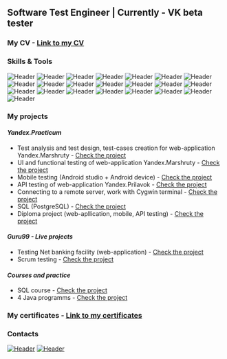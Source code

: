 ## Software Test Engineer | Currently - VK beta tester   
### My CV - [Link to my CV](https://github.com/aglebkina/My-CV/blob/8dd42082614b0dfda3226a4bfb7709a1de9caca0/Glebkina%20A%20CV.pdf)  
### Skills & Tools  

![Header](https://img.shields.io/badge/DevTools-090909?style=for-the-badge&logo=googlechrome&logoColor=2674f2)
![Header](https://img.shields.io/badge/CharlesProxy-090909?style=for-the-badge&logo=charlesproxy&logoColor=8cc4d7)
![Header](https://img.shields.io/badge/AndroidStudio-090909?style=for-the-badge&logo=androidstudio&logoColor=3ad07d)
![Header](https://img.shields.io/badge/git-black?logo=git&logoColor=white&style=for-the-badge)
![Header](https://img.shields.io/badge/Github-090909?style=for-the-badge&logo=github&logoColor=8cc4d7)
![Header](https://img.shields.io/badge/SQL-090909?style=for-the-badge&logo=mysql&logoColor=00618a)
![Header](https://img.shields.io/badge/Postman-090909?style=for-the-badge&logo=postman&logoColor=f76935)
![Header](https://img.shields.io/badge/Swagger-090909?style=for-the-badge&logo=swagger&logoColor=7ede2b)
![Header](https://img.shields.io/badge/apidoc-black?logo=apidoc&logoColor=white&style=for-the-badge)
![Header](https://img.shields.io/badge/REST%20API-black?logo=REST%20API&logoColor=white&style=for-the-badge)
![Header](https://img.shields.io/badge/SOAP%20API-black?logo=SOAP%20API&logoColor=white&style=for-the-badge)
![Header](https://img.shields.io/badge/Figma-090909?style=for-the-badge&logo=figma&logoColor=7d5fa6)
![Header](https://img.shields.io/badge/draw.io-black?logo=draw.io&logoColor=white&style=for-the-badge)
![Header](https://img.shields.io/badge/miro-black?logo=miro&logoColor=white&style=for-the-badge)
![Header](https://img.shields.io/badge/Youtrack-black?logo=Youtrack&logoColor=white&style=for-the-badge)
![Header](https://img.shields.io/badge/JSON-black?logo=JSON&logoColor=white&style=for-the-badge)
![Header](https://img.shields.io/badge/xml-black?logo=xml&logoColor=white&style=for-the-badge)
![Header](https://img.shields.io/badge/java-black?logo=java&logoColor=white&style=for-the-badge)
![Header](https://img.shields.io/badge/visual%20studio%20code-black?logo=visual%20studio%20code&logoColor=white&style=for-the-badge)
![Header](https://img.shields.io/badge/jira-black?logo=jira&logoColor=white&style=for-the-badge)
![Header](https://img.shields.io/badge/cygwin-black?logo=cygwin&logoColor=white&style=for-the-badge)
![Header](https://img.shields.io/badge/PostgreSQL-black?logo=PostgreSQL&logoColor=white&style=for-the-badge)

### My projects  
#### *Yandex.Practicum*
* Test analysis and test design, test-cases creation for web-application Yandex.Marshruty - [Check the project](https://github.com/aglebkina/Project-1-Yandex.Marshruty)  
* UI and functional testing of web-application Yandex.Marshruty - [Check the project](https://github.com/aglebkina/Project-2-Yandex.Marshruty-v2)  
* Mobile testing (Android studio + Android device) - [Check the project](https://github.com/aglebkina/Project-3-Mobile-testing)  
* API testing of web-application Yandex.Prilavok - [Check the project](https://github.com/aglebkina/Project-4-API-testing-Yandex.Prilavok)  
* Connecting to a remote server, work with Cygwin terminal - [Check the project](https://github.com/aglebkina/Project-5-Cygwin-terminal)  
* SQL (PostgreSQL) - [Check the project](https://github.com/aglebkina/Project-5-Cygwin-terminal)
* Diploma project (web-apllication, mobile, API testing) - [Check the project](https://github.com/aglebkina/Diploma-project)

#### *Guru99 - Live projects*

* Testing Net banking facility (web-application) - [Check the project](https://github.com/aglebkina/Guru-Net-banking-facility)  
* Scrum testing - [Check the project](https://github.com/aglebkina/Guru-Scrum-project)  

#### *Courses and practice*
* SQL course - [Check the project](https://github.com/aglebkina/SQL-simulator-course)  
* 4 Java programms - [Check the project](https://github.com/aglebkina/Java-4-tasks)  

### My certificates - [Link to my certificates](https://github.com/aglebkina/Certificates)  

### Contacts
[![Header](https://img.shields.io/badge/Linkedin-090909?style=for-the-badge&logo=linkedin&logoColor=0073b1)](https://www.linkedin.com/in/aglebkina/)
[![Header](https://img.shields.io/badge/Telegram-090909?style=for-the-badge&logo=telegram&logoColor=31a5db)](https://t.me/aglebkina)

